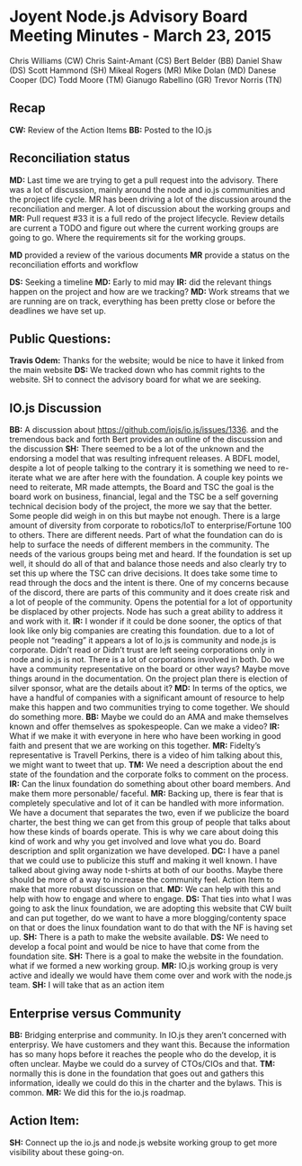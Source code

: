 # Joyent Node.js Advisory Board Meeting Minutes - March 23, 2015

Chris Williams (CW)
Chris Saint-Amant (CS)
Bert Belder (BB)
Daniel Shaw (DS)
Scott Hammond (SH)
Mikeal Rogers (MR)
Mike Dolan (MD)
Danese Cooper (DC)
Todd Moore (TM)
Gianugo Rabellino (GR)
Trevor Norris (TN)




## Recap
**CW:** Review of the Action Items
**BB:** Posted to the IO.js


## Reconciliation status
**MD:** Last time we are trying to get a pull request into the advisory. There was a lot of discussion, mainly around the node and io.js communities and the project life cycle. MR has been driving a lot of the discussion around the reconciliation and merger. A lot of discussion about the working groups and
**MR:** Pull request #33 it is a full redo of the project lifecycle. Review details are current a TODO and figure out where the current working groups are going to go. Where the requirements sit for the working groups.

**MD** provided a review of the various documents
**MR** provide a status on the reconciliation efforts and workflow

**DS:** Seeking a timeline
**MD:** Early to mid may
**IR:** did the relevant things happen on the project and how are we tracking?
**MD:** Work streams that we are running are on track, everything has been pretty close or before the deadlines we have set up.

## Public Questions:
**Travis Odem:** Thanks for the website; would be nice to have it linked from the main website
**DS:** We tracked down who has commit rights to the website. SH to connect the advisory board for what we are seeking.

## IO.js Discussion
**BB:** A discussion about https://github.com/iojs/io.js/issues/1336. and the tremendous back and forth Bert provides an outline of the discussion and the discussion
**SH:** There seemed to be a lot of the unknown and the endorsing a model that was resulting infrequent releases. A BDFL model, despite a lot of people talking to the contrary it is something we need to re-iterate what we are after here with the foundation. A couple key points we need to reiterate, MR made attempts, the Board and TSC the goal is the board work on business, financial, legal and the TSC be a self governing technical decision body of the project, the more we say that the better.
Some people did weigh in on this but maybe not enough. There is a large amount of diversity from corporate to robotics/IoT to enterprise/Fortune 100 to others. There are different needs. Part of what the foundation can do is help to surface the needs of different members in the community. The needs of the various groups being met and heard. If the foundation is set up well, it should do all of that and balance those needs and also clearly try to set this up where the TSC can drive decisions. It does take some time to read through the docs and the intent is there. One of my concerns because of the discord, there are parts of this community and it does create risk and a lot of people of the community. Opens the potential for a lot of opportunity be displaced by other projects. Node has such a great ability to address it and work with it.
**IR:** I wonder if it could be done sooner, the optics of that look like only big companies are creating this foundation. due to a lot of people not “reading” it appears a lot of Io.js is community and node.js is corporate. Didn’t read or Didn’t trust are left seeing corporations only in node and io.js is not. There is a lot of corporations involved in both. Do we have a community representative on the board or other ways? Maybe move things around in the documentation.  On the project plan there is election of silver sponsor, what are the details about it?
**MD:** In terms of the optics, we have a handful of companies with a significant amount of resource to help make this happen and two communities trying to come together. We should do something more.
**BB:** Maybe we could do an AMA and make themselves known and offer themselves as spokespeople. Can we make a video?
**IR:** What if we make it with everyone in here who have been working in good faith and present that we are working on this together.
**MR:** Fidelty’s representative is Travell Perkins, there is a video of him talking about this, we might want to tweet that up.
**TM:** We need a description about the end state of the foundation and the corporate folks to comment on the process.
**IR:** Can the linux foundation do something about other board members. And make them more personable/ faceful.
**MR:** Backing up, there is fear that is completely speculative and lot of it can be handled with more information. We have a document that separates the two, even if we publicize the board charter, the best thing we can get from this group of people that talks about how these kinds of boards operate. This is why we care about doing this kind of work and why you get involved and love what you do. Board description and split organization we have developed.
**DC:** I have a panel that we could use to publicize this stuff and making it well known. I have talked about giving away node t-shirts at both of our booths. Maybe there should be more of a way to increase the community feel. Action Item to make that more robust discussion on that.
**MD:** We can help with this and help with how to engage and where to engage.
**DS:** That ties into what I was going to ask the linux foundation, we are adopting this website that CW built and can put together, do we want to have a more blogging/contenty space on that or does the linux foundation want to do that with the NF is having set up.
**SH:** There is a path to make the website available.
**DS:** We need to develop a focal point and would be nice to have that come from the foundation site.
**SH:** There is a goal to make the website in the foundation. what if we formed a new working group.
**MR:** IO.js working group is very active and ideally we would have them come over and work with the node.js team.
**SH:** I will take that as an action item

## Enterprise versus Community
**BB:** Bridging enterprise and community. In IO.js they aren’t concerned with enterprisy. We have customers and they want this. Because the information has so many hops before it reaches the people who do the develop, it is often unclear. Maybe we could do a survey of CTOs/CIOs and that.
**TM:** normally this is done in the foundation that goes out and gathers this information, ideally we could do this in the charter and the bylaws. This is common.
**MR:** We did this for the io.js roadmap.

## Action Item:
**SH:** Connect up the io.js and node.js website working group to get more visibility about these going-on.
